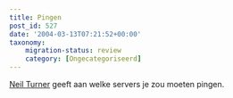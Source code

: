 ```yaml
---
title: Pingen
post_id: 527
date: '2004-03-13T07:21:52+00:00'
taxonomy:
    migration-status: review
    category: [Ongecategoriseerd]
---
```

[Neil Turner](http://www.neilturner.me.uk/2004/Jan/30/pinging_service_rundown.html) geeft aan welke servers je zou moeten pingen.